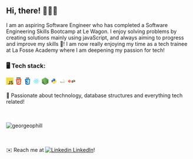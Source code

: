 ## Hi, there! 🙋🏻‍♂️

I am an aspiring Software Engineer who has completed a Software Engineering Skills Bootcamp at Le Wagon. I enjoy solving problems by creating solutions mainly using javaScript, and always aiming to progress and improve my skills 🚀! I am now really enjoying my time as a tech trainee at La Fosse Academy where I am deepening my passion for tech!

### 🖥️ Tech stack:
<code><img height="20" src="https://raw.githubusercontent.com/github/explore/80688e429a7d4ef2fca1e82350fe8e3517d3494d/topics/javascript/javascript.png"></code>
<code><img height="20" src="https://raw.githubusercontent.com/github/explore/80688e429a7d4ef2fca1e82350fe8e3517d3494d/topics/html/html.png"></code>
<code><img height="20" src="https://raw.githubusercontent.com/github/explore/80688e429a7d4ef2fca1e82350fe8e3517d3494d/topics/css/css.png"></code>
<code><img height="20" src="https://raw.githubusercontent.com/github/explore/80688e429a7d4ef2fca1e82350fe8e3517d3494d/topics/react/react.png"></code>
<code><img height="20" src="https://raw.githubusercontent.com/github/explore/80688e429a7d4ef2fca1e82350fe8e3517d3494d/topics/nodejs/nodejs.png"></code>
<code><img height="20" src="https://raw.githubusercontent.com/github/explore/80688e429a7d4ef2fca1e82350fe8e3517d3494d/topics/python/python.png"></code>
<code><img height="20" src="https://raw.githubusercontent.com/github/explore/80688e429a7d4ef2fca1e82350fe8e3517d3494d/topics/mysql/mysql.png"></code>
<code><img height="20" src="https://raw.githubusercontent.com/github/explore/80688e429a7d4ef2fca1e82350fe8e3517d3494d/topics/git/git.png"></code>
<br />
<br />
💾 Passionate about technology, database structures and everything tech related!
<br />
<br />
<br />
<p> <img src="https://github-readme-stats.vercel.app/api?username=georgeophill&show_icons=true&theme=gotham" alt="georgeophill" />
<br />
<br />
<br />

 ✉️ Reach me at [![Linkedin](https://i.stack.imgur.com/gVE0j.png) LinkedIn](https://www.linkedin.com/in/george-hill-web-developer/)!
